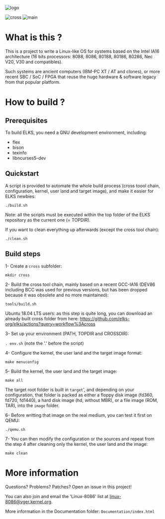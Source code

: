 ![logo](https://github.com/elks-org/elks/blob/master/Documentation/img/ELKS-Logo.png)


![cross](https://github.com/elks-org/elks/workflows/cross/badge.svg)
![main](https://github.com/elks-org/elks/workflows/main/badge.svg)


# What is this ?

This is a project to write a Linux-like OS for systems based on the Intel
IA16 architecture (16 bits processors: 8088, 8086, 80188, 80186, 80286,
Nec V20, V30 and compatibles).

Such systems are ancient computers (IBM-PC XT / AT and clones), or more
recent SBC / SoC / FPGA that reuse the huge hardware & software legacy
from that popular platform.


# How to build ?

## Prerequisites

To build ELKS, you need a GNU development environment, including:
- flex
- bison
- texinfo
- libncurses5-dev

## Quickstart

A script is provided to automate the whole build process
(cross toool chain, configuration, kernel, user land and target image),
and make it easier for ELKS newbies:

`./build.sh`

Note: all the scripts must be executed within the top folder of
the ELKS repository as the current one (= TOPDIR).

If you want to clean everything up afterwards (except the cross tool chain):

`./clean.sh`

## Build steps

1- Create a `cross` subfolder:

`mkdir cross`

2- Build the cross tool chain, mainly based on a recent GCC-IA16
(DEV86 including BCC was used for previous versions, but has been
dropped because it was obsolete and no more maintained):

`tools/build.sh`

Ubuntu 18.04 LTS users: as this step is quite long,
you can download an already built cross folder from here:
https://github.com/elks-org/elks/actions?query=workflow%3Across

3- Set up your environment (PATH, TOPDIR and CROSSDIR):

`. env.sh` (note the '.' before the script)

4- Configure the kernel, the user land and the target image format:

`make menuconfig`

5- Build the kernel, the user land and the target image:

`make all`

The target root folder is built in `target`', and depending on your
configuration, that folder is packed as either a floppy disk image
(fd360, fd720, fd1440), a hard disk image (hd, without MBR),
or a file image (ROM, TAR), into the `image` folder.

6- Before writting that image on the real medium,
you can test it first on QEMU:

`./qemu.sh`

7- You can then modify the configuration or the sources and repeat from the
step 4 after cleaning only the kernel, the user land and the image:

`make clean`


# More information

Questions? Problems? Patches? Open an issue in this project!

You can also join and email the 'Linux-8086' list at linux-8086@vger.kernel.org.

More information in the Documentation folder: `Documentation/index.html`
